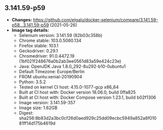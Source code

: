 ## 3.141.59-p59
 + **Changes:** https://github.com/elgalu/docker-selenium/compare/3.141.59-p58...3.141.59-p59 (2021-05-26)
 + **Image tag details:**
    + Selenium version: 3.141.59 (82b03c358b)
    + Chrome stable:  103.0.5060.134
    + Firefox stable: 103.1
    + Geckodriver: 0.29.1
    + Chromedriver: 91.0.4472.19 (1bf021f248676a0b2ab3ee0561d83a59e424c23e)
    + Java: OpenJDK Java 1.8.0_292-8u292-b10-0ubuntu1
    + Default Timezone: Europe/Berlin
    + FROM ubuntu:xenial-20190904
    + Python: 3.5.2
    + Tested on kernel CI  host: 4.15.0-1077-gcp x86_64
    + Built at CI  host with: Docker version 18.06.0, build 0ffa825
    + Built at CI  host with: Docker Compose version 1.23.1, build b02f1306
    + Image version: 3.141.59-357
    + Image size: 1.62GB
    + Digest: sha256:8b83d2a3bc0cf26d0aed929c25dd09ecbc5949a852a8f01081ff14d175b4619d

